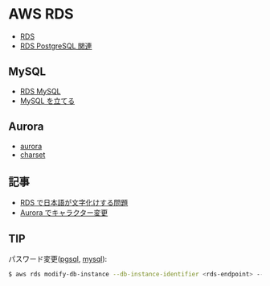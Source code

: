 # AWS RDS

- [RDS](aws.rds.md)
- [RDS PostgreSQL 関連](aws.rds.md)

## MySQL

- [RDS MySQL](MySQL/README.md)
- [MySQL を立てる](MySQL/aws.rds.mysql.md)

## Aurora

- [aurora](aws.rds.aurora.md)
- [charset](aws.rds.character-set.md)

## 記事

- [RDS で日本語が文字化けする問題](http://qiita.com/reoy/items/e355debf1e2b2abd703b)
- [Aurora でキャラクター変更](aws.rds.character-set.md)

## TIP

パスワード変更([pgsql](https://docs.aws.amazon.com/AmazonRDS/latest/UserGuide/USER_ModifyPostgreSQLInstance.html), [mysql](https://docs.aws.amazon.com/AmazonRDS/latest/UserGuide/USER_ModifyInstance.MySQL.html)):

```bash
$ aws rds modify-db-instance --db-instance-identifier <rds-endpoint> --master-user-password <new-password>
```
